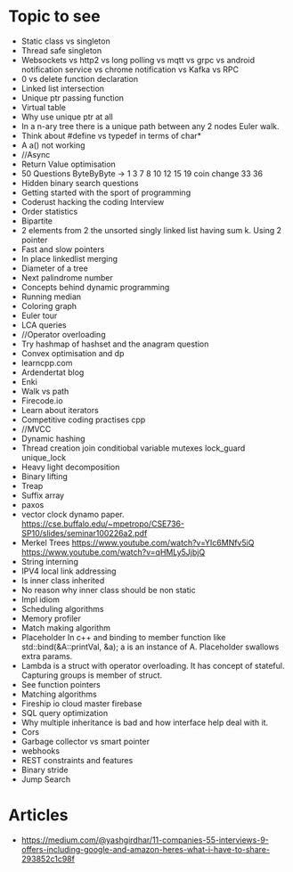 # Topic to see
- Static class vs singleton
- Thread safe singleton
- Websockets vs http2 vs long polling vs mqtt vs grpc vs android notification service vs chrome notification vs Kafka vs RPC
- 0 vs delete function declaration
- Linked list intersection
- Unique ptr passing function
- Virtual table
- Why use unique ptr at all
- In a n-ary tree there is a unique path between any 2 nodes Euler walk.
- Think about #define vs typedef in terms of char*
- A a() not working
- //Async
- Return Value optimisation
- 50 Questions ByteByByte -> 1 3 7 8 10 12 15 19 coin change 33 36
- Hidden binary search questions
- Getting started with the sport of programming
- Coderust hacking the coding Interview
- Order statistics
- Bipartite
- 2 elements from 2 the unsorted singly linked list having sum k. Using 2 pointer
- Fast and slow pointers
- In place linkedlist merging
- Diameter of a tree
- Next palindrome number
- Concepts behind dynamic programming
- Running median
- Coloring graph
- Euler tour
- LCA queries
- //Operator overloading
- Try hashmap of hashset and the anagram question
- Convex optimisation and dp
- learncpp.com
- Ardendertat blog
- Enki
- Walk vs path
- Firecode.io
- Learn about iterators
- Competitive coding practises cpp
- //MVCC
- Dynamic hashing
- Thread creation join conditiobal variable mutexes lock_guard unique_lock
- Heavy light decomposition
- Binary lifting
- Treap
- Suffix array
- paxos
- vector clock dynamo paper. https://cse.buffalo.edu/~mpetropo/CSE736-SP10/slides/seminar100226a2.pdf
- Merkel Trees https://www.youtube.com/watch?v=YIc6MNfv5iQ https://www.youtube.com/watch?v=qHMLy5JjbjQ
- String interning
- IPV4 local link addressing
- Is inner class inherited
- No reason why inner class should be non static
- Impl idiom
- Scheduling algorithms
- Memory profiler
- Match making algorithm
- Placeholder In c++ and binding to member function like std::bind(&A::printVal, &a); a is an instance of A. Placeholder swallows extra params.
- Lambda is a struct with operator overloading. It has concept of stateful. Capturing groups is member of struct.
- See function pointers
- Matching algorithms
- Fireship io cloud master firebase
- SQL query optimization
- Why multiple inheritance is bad and how interface help deal with it.
- Cors
- Garbage collector vs smart pointer 
- webhooks
- REST constraints and features
- Binary stride
- Jump Search



# Articles
- https://medium.com/@yashgirdhar/11-companies-55-interviews-9-offers-including-google-and-amazon-heres-what-i-have-to-share-293852c1c98f